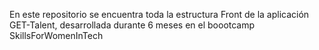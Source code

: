 En este repositorio se encuentra toda la estructura Front de la aplicación GET-Talent, desarrollada durante 6 meses 
en el boootcamp SkillsForWomenInTech